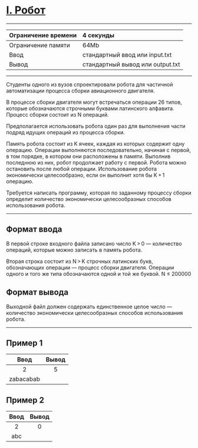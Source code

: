 # [I. Робот](https://contest.yandex.ru/contest/27794/problems/I/)

---
| Ограничение времени  | 4 секунды |
| :--- |:---|
| Ограничение памяти     | 64Mb |
| Ввод      | стандартный ввод или input.txt |
| Вывод | стандартный вывод или output.txt |
---
Студенты одного из вузов спроектировали робота для частичной автоматизации процесса сборки авиационного двигателя.

В процессе сборки двигателя могут встречаться операции 26 типов, которые обозначаются строчными буквами латинского алфавита. Процесс сборки состоит из N операций.

Предполагается использовать робота один раз для выполнения части подряд идущих операций из процесса сборки.

Память робота состоит из K ячеек, каждая из которых содержит одну операцию. Операции выполняются последовательно, начиная с первой, в том порядке, в котором они расположены в памяти. Выполнив последнюю из них, робот продолжает работу с первой. Робота можно остановить после любой операции. Использование робота экономически целесообразно, если он выполнит хотя бы K + 1 операцию.

Требуется написать программу, которая по заданному процессу сборки определит количество экономически целесообразных способов использования робота.

---
## Формат ввода
В первой строке входного файла записано число K > 0 — количество операций, которые можно записать в память робота.

Вторая строка состоит из N > K строчных латинских букв, обозначающих операции — процесс сборки двигателя. Операции одного и того же типа обозначаются одной и той же буквой. N ≤ 200000

## Формат вывода
Выходной файл должен содержать единственное целое число — количество экономически целесообразных способов использования робота.

---
## Пример 1

| Ввод  | Вывод  |
| :---: | :---: |
| 2 | 5 |
| zabacabab |  |

## Пример 2

| Ввод  | Вывод  |
| :---: | :---: |
| 2 | 0 |
| abc |  |
